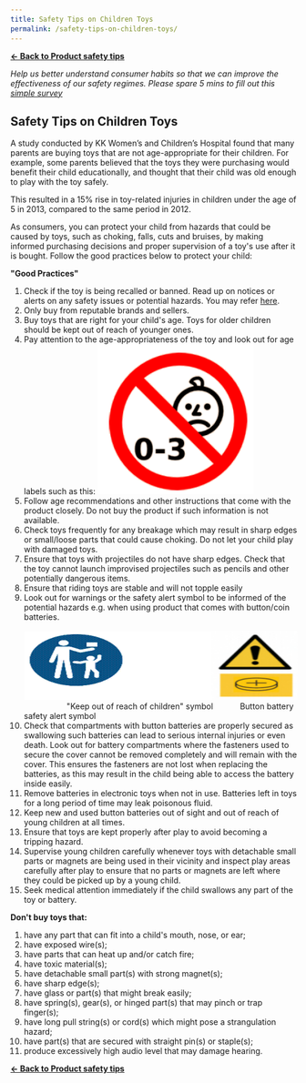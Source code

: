 ```yaml
---
title: Safety Tips on Children Toys
permalink: /safety-tips-on-children-toys/
---
```

**[&#8592; Back to Product safety tips](/consumers/product-safety-tips/children-product)**

*Help us better understand consumer habits so that we can improve the effectiveness of our safety regimes. Please spare 5 mins to fill out this [simple survey](https://form.gov.sg/63a160c3cf15ee00129a4ab4)*

## Safety Tips on Children Toys
A study conducted by KK Women’s and Children’s Hospital found that many parents are buying toys that are not age-appropriate for their children. For example, some parents believed that the toys they were purchasing would benefit their child educationally, and thought that their child was old enough to play with the toy safely.

This resulted in a 15% rise in toy-related injuries in children under the age of 5 in 2013, compared to the same period in 2012.

As consumers, you can protect your child from hazards that could be caused by toys, such as choking, falls, cuts and bruises, by making informed purchasing decisions and proper supervision of a toy's use after it is bought. Follow the good practices below to protect your child:

**"Good Practices"** <br>
1. Check if the toy is being recalled or banned. Read up on notices or alerts on any safety issues or potential hazards. You may refer [here](https://www.consumerproductsafety.gov.sg/consumers/product-safety-alerts-and-recalls/children-apparel).
2. Only buy from reputable brands and sellers.
3. Buy toys that are right for your child's age. Toys for older children should be kept out of reach of younger ones.
4. Pay attention to the age-appropriateness of the toy and look out for age labels such as this:
<img src="/images/product-safety-tips/age-appropriateness-labels-of-the-toy.png" alt="age appropriateness labels of the toy" style="width:274px;height:264px;"><br>
5. Follow age recommendations and other instructions that come with the product closely. Do not buy the product if such information is not available.
6. Check toys frequently for any breakage which may result in sharp edges or small/loose parts that could cause choking. Do not let your child play with damaged toys.
7. Ensure that toys with projectiles do not have sharp edges. Check that the toy cannot launch improvised projectiles such as pencils and other potentially dangerous items.
8. Ensure that riding toys are stable and will not topple easily
9. Look out for warnings or the safety alert symbol to be informed of the potential hazards e.g. when using product that comes with button/coin batteries.<br><br>
<img src="/images/product-safety-tips/keep-out-of-children-button-battery-symbol.png" style="width:500px;height:120px;"><br>
&nbsp;&nbsp;&nbsp;&nbsp;&nbsp;&nbsp;&nbsp;&nbsp;&nbsp;&nbsp;&nbsp;&nbsp;&nbsp;&nbsp;&nbsp;&nbsp;&nbsp;&nbsp;&nbsp;"Keep out of reach of children" symbol&nbsp;&nbsp;&nbsp;&nbsp;&nbsp;&nbsp;&nbsp;&nbsp;&nbsp;&nbsp;&nbsp;&nbsp;Button battery safety alert symbol<br>
10. Check that compartments with button batteries are properly secured as swallowing such batteries can lead to serious internal injuries or even death. Look out for battery compartments where the fasteners used to secure the cover cannot be removed completely and will remain with the cover. This ensures the fasteners are not lost when replacing the batteries, as this may result in the child being able to access the battery inside easily.
11. Remove batteries in electronic toys when not in use. Batteries left in toys for a long period of time may leak poisonous fluid.
12. Keep new and used button batteries out of sight and out of reach of young children at all times.
13. Ensure that toys are kept properly after play to avoid becoming a tripping hazard.
14. Supervise young children carefully whenever toys with detachable small parts or magnets are being used in their vicinity and inspect play areas carefully after play to ensure that no parts or magnets are left where they could be picked up by a young child.
15. Seek medical attention immediately if the child swallows any part of the toy or battery.

**Don't buy toys that:** <br>
1. have any part that can fit into a child's mouth, nose, or ear; <br>
2. have exposed wire(s); <br>
3. have parts that can heat up and/or catch fire; <br>
4. have toxic material(s); <br>
5. have detachable small part(s) with strong magnet(s); <br>
6. have sharp edge(s); <br>
7. have glass or part(s) that might break easily; <br>
8. have spring(s), gear(s), or hinged part(s) that may pinch or trap finger(s); <br>
9. have long pull string(s) or cord(s) which might pose a strangulation hazard; <br>
10. have part(s) that are secured with straight pin(s) or staple(s); <br>
11. produce excessively high audio level that may damage hearing.


**[&#8592; Back to Product safety tips](/consumers/product-safety-tips/children-product)**